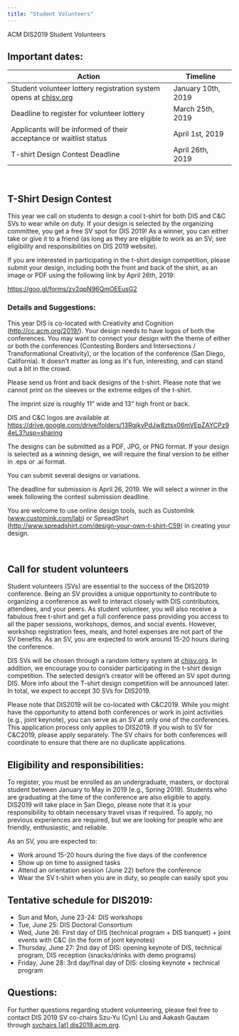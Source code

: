 ```yaml
---
title: "Student Volunteers"
---
```


ACM DIS2019 Student Volunteers

## Important dates:
| Action | Timeline |
|---|---|
| Student volunteer lottery registration system opens at [chisv.org](http://chisv.org/DIS2019/)| January 10th, 2019|
| Deadline to register for volunteer lottery| March 25th, 2019|
| Applicants will be informed of their acceptance or waitlist status| April 1st, 2019| 
| T-shirt Design Contest Deadline |April 26th, 2019|

</br>

## T-Shirt Design Contest
This year we call on students to design a cool t-shirt for both DIS and C&C SVs to wear while on duty. If your design is selected by the organizing committee, you get a free SV spot for DIS 2019! As a winner, you can either take or give it to a friend (as long as they are eligible to work as an SV; see eligibility and responsibilities on DIS 2019 website). 

If you are interested in participating in the t-shirt design competition, please submit your design, including both the front and back of the shirt, as an image or PDF using the following link by April 26th, 2019:
 
https://goo.gl/forms/zv2qpN96QmOEEusG2
 
### Details and Suggestions:
This year DIS is co-located with Creativity and Cognition (http://cc.acm.org/2019/). Your design needs to have logos of both the conferences. You may want to connect your design with the theme of either or both the conferences (Contesting Borders and Intersections / Transformational Creativity), or the location of the conference (San Diego, California). It doesn't matter as long as it's fun, interesting, and can stand out a bit in the crowd.
 
Please send us front and back designs of the t-shirt. Please note that we cannot print on the sleeves or the extreme edges of the t-shirt.
 
The imprint size is roughly 11” wide and 13” high front or back.
 
DIS and C&C logos are available at https://drive.google.com/drive/folders/13RgjkvPdJw8ztsx06mVEpZAYCPz94eL3?usp=sharing
 
The designs can be submitted as a PDF, JPG, or PNG format. If your design is selected as a winning design, we will require the final version to be either in .eps or .ai format.
 
You can submit several designs or variations.
 
The deadline for submission is April 26, 2019. We will select a winner in the week following the contest submission deadline.
 
You are welcome to use online design tools, such as CustomInk (www.customink.com/lab) or SpreadShirt (http://www.spreadshirt.com/design-your-own-t-shirt-C59) in creating your design.
 
</br> 
 
## Call for student volunteers
Student volunteers (SVs) are essential to the success of the DIS2019 conference. Being an SV provides a unique opportunity to contribute to organizing a conference as well to interact closely with DIS contributors, attendees, and your peers. As student volunteer, you will also receive a fabulous free t-shirt and get a full conference pass providing you access to all the paper sessions, workshops, demos, and social events. However, workshop registration fees, meals, and hotel expenses are not part of the SV benefits. As an SV, you are expected to work around 15-20 hours during the conference. 

DIS SVs will be chosen through a random lottery system at [chisv.org](http://chisv.org/DIS2019/). In addition, we encourage you to consider participating in the t-shirt design competition. The selected design’s creator will be offered an SV spot during DIS. More info about the T-shirt design competition will be announced later. In total, we expect to accept 30 SVs for DIS2019.

Please note that DIS2019 will be co-located with C&C2019. While you might have the opportunity to attend both conferences or work in joint activities (e.g., joint keynote), you can serve as an SV at only one of the conferences. This application process only applies to DIS2019. If you wish to SV for C&C2019, please apply separately. The SV chairs for both conferences will coordinate to ensure that there are no duplicate applications.

## Eligibility and responsibilities:
To register, you must be enrolled as an undergraduate, masters, or doctoral student between January to May in 2019 (e.g., Spring 2019). Students who are graduating at the time of the conference are also eligible to apply. DIS2019 will take place in San Diego, please note that it is your responsibility to obtain necessary travel visas if required. To apply, no previous experiences are required, but we are looking for people who are friendly, enthusiastic, and reliable.

As an SV, you are expected to:
-	Work around 15-20 hours during the five days of the conference 
-	Show up on time to assigned tasks 
-	Attend an orientation session (June 22) before the conference
-	Wear the SV t-shirt when you are in duty, so people can easily spot you

## Tentative schedule for DIS2019:
- Sun and Mon, June 23-24: DIS workshops
- Tue, June 25: DIS Doctoral Consortium 
- Wed, June 26: First day of DIS (technical program + DIS banquet) + joint events with C&C (in the form of joint keynotes)
- Thursday, June 27: 2nd day of DIS: opening keynote of DIS, technical program, DIS reception (snacks/drinks with demo programs) 
- Friday, June 28: 3rd day/final day of DIS: closing keynote + technical program

## Questions:
For further questions regarding student volunteering, please feel free to contact DIS 2019 SV co-chairs Szu-Yu (Cyn) Liu and Aakash Gautam through [svchairs [at] dis2019.acm.org](svchairs@dis2019.acm.org).
